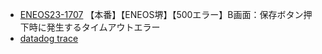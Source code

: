 - [ENEOS23-1707](https://vqit.backlog.com/view/ENEOS23-1707) 【本番】【ENEOS堺】【500エラー】B画面：保存ボタン押下時に発生するタイムアウトエラー
- [datadog trace](https://app.datadoghq.com/rum/replay/sessions/6cc18e37-fb41-4034-85de-905fcf572f9c?applicationId=411aa0aa-f1cc-4d26-8733-9552bb9ecd3b&highlightedEventId=AwAAAZd1tkaYupqclgAAABhBWmQxdGthWUFBQV80aVhsbHVTUWF1ZHUAAAAkMDE5Nzc2MDktMTZlMC00Mzc4LTg4N2ItZTlmMTgxYjdhNGU0AAACrw&ts=1750026569368&from=1750026569525)